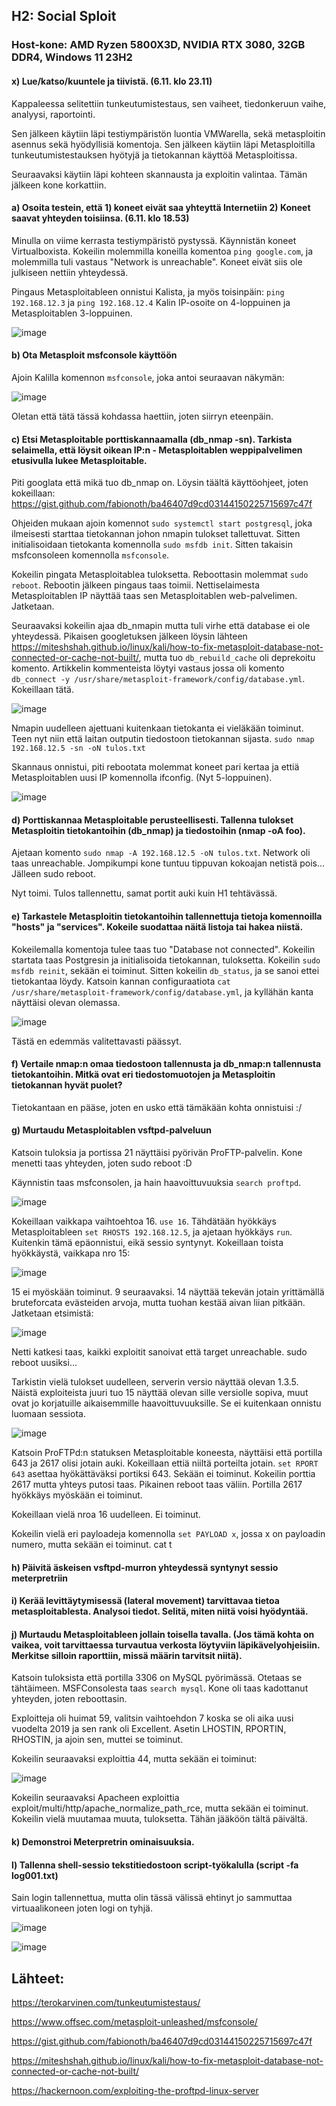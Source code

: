 ## H2: Social Sploit
### Host-kone: AMD Ryzen 5800X3D, NVIDIA RTX 3080, 32GB DDR4, Windows 11 23H2

#### x) Lue/katso/kuuntele ja tiivistä. (6.11. klo 23.11)

Kappaleessa selitettiin tunkeutumistestaus, sen vaiheet, tiedonkeruun vaihe, analyysi, raportointi.

Sen jälkeen käytiin läpi testiympäristön luontia VMWarella, sekä metasploitin asennus sekä hyödyllisiä komentoja. Sen jälkeen käytiin läpi Metasploitilla tunkeutumistestauksen hyötyjä ja tietokannan käyttöä Metasploitissa. 

Seuraavaksi käytiin läpi kohteen skannausta ja exploitin valintaa. Tämän jälkeen kone korkattiin. 

#### a) Osoita testein, että 1) koneet eivät saa yhteyttä Internetiin 2) Koneet saavat yhteyden toisiinsa. (6.11. klo 18.53)

Minulla on viime kerrasta testiympäristö pystyssä. Käynnistän koneet Virtualboxista. Kokeilin molemmilla koneilla komentoa `ping google.com`, ja molemmilla tuli vastaus "Network is unreachable". Koneet eivät siis ole julkiseen nettiin yhteydessä.

Pingaus Metasploitableen onnistui Kalista, ja myös toisinpäin: `ping 192.168.12.3` ja `ping 192.168.12.4` Kalin IP-osoite on 4-loppuinen ja Metasploitablen 3-loppuinen.

![image](https://github.com/user-attachments/assets/75303d99-6754-4e42-9b93-6b41cb29261a)

#### b) Ota Metasploit msfconsole käyttöön

Ajoin Kalilla komennon `msfconsole`, joka antoi seuraavan näkymän: 

![image](https://github.com/user-attachments/assets/fc191906-610e-4ab4-a93d-968eab2cd4a2)

Oletan että tätä tässä kohdassa haettiin, joten siirryn eteenpäin. 

#### c) Etsi Metasploitable porttiskannaamalla (db_nmap -sn). Tarkista selaimella, että löysit oikean IP:n - Metasploitablen weppipalvelimen etusivulla lukee Metasploitable.

Piti googlata että mikä tuo db_nmap on. Löysin täältä käyttöohjeet, joten kokeillaan: https://gist.github.com/fabionoth/ba46407d9cd03144150225715697c47f

Ohjeiden mukaan ajoin komennot `sudo systemctl start postgresql`, joka ilmeisesti starttaa tietokannan johon nmapin tulokset tallettuvat. Sitten initialisoidaan tietokanta komennolla `sudo msfdb init`. Sitten takaisin msfconsoleen komennolla `msfconsole`.

Kokeilin pingata Metasploitablea tuloksetta. Reboottasin molemmat `sudo reboot`. Rebootin jälkeen pingaus taas toimii. Nettiselaimesta Metasploitablen IP näyttää taas sen Metasploitablen web-palvelimen. Jatketaan. 

Seuraavaksi kokeilin ajaa db_nmapin mutta tuli virhe että database ei ole yhteydessä. Pikaisen googletuksen jälkeen löysin lähteen https://miteshshah.github.io/linux/kali/how-to-fix-metasploit-database-not-connected-or-cache-not-built/, mutta tuo `db_rebuild_cache` oli deprekoitu komento.  Artikkelin kommenteista löytyi vastaus jossa oli komento `db_connect -y /usr/share/metasploit-framework/config/database.yml`. Kokeillaan tätä. 

![image](https://github.com/user-attachments/assets/6729cf9b-ff32-4b70-a191-2a8244a1a4e1)

Nmapin uudelleen ajettuani kuitenkaan tietokanta ei vieläkään toiminut. Teen nyt niin että laitan outputin tiedostoon tietokannan sijasta. `sudo nmap 192.168.12.5 -sn -oN tulos.txt`

Skannaus onnistui, piti rebootata molemmat koneet pari kertaa ja ettiä Metasploitablen uusi IP komennolla ifconfig. (Nyt 5-loppuinen).

![image](https://github.com/user-attachments/assets/f568c31e-98bd-464a-a997-4742ed7e3b73)

#### d) Porttiskannaa Metasploitable perusteellisesti. Tallenna tulokset Metasploitin tietokantoihin (db_nmap) ja tiedostoihin (nmap -oA foo).

Ajetaan komento `sudo nmap -A 192.168.12.5 -oN tulos.txt`. Network oli taas unreachable. Jompikumpi kone tuntuu tippuvan kokoajan netistä pois... Jälleen sudo reboot.

Nyt toimi. Tulos tallennettu, samat portit auki kuin H1 tehtävässä.

#### e) Tarkastele Metasploitin tietokantoihin tallennettuja tietoja komennoilla "hosts" ja "services". Kokeile suodattaa näitä listoja tai hakea niistä.

Kokeilemalla komentoja tulee taas tuo "Database not connected". Kokeilin startata taas Postgresin ja initialisoida tietokannan, tuloksetta. Kokeilin `sudo msfdb reinit`, sekään ei toiminut. Sitten kokeilin `db_status`, ja se sanoi ettei tietokantaa löydy. Katsoin kannan configuraatiota `cat /usr/share/metasploit-framework/config/database.yml`, ja kyllähän kanta näyttäisi olevan olemassa.

![image](https://github.com/user-attachments/assets/306aa216-c041-4e09-a9d0-dfe3606bbe6b)

Tästä en edemmäs valitettavasti päässyt. 

#### f) Vertaile nmap:n omaa tiedostoon tallennusta ja db_nmap:n tallennusta tietokantoihin. Mitkä ovat eri tiedostomuotojen ja Metasploitin tietokannan hyvät puolet?

Tietokantaan en pääse, joten en usko että tämäkään kohta onnistuisi :/

#### g) Murtaudu Metasploitablen vsftpd-palveluun

Katsoin tuloksia ja portissa 21 näyttäisi pyörivän ProFTP-palvelin. Kone menetti taas yhteyden, joten sudo reboot :D

Käynnistin taas msfconsolen, ja hain haavoittuvuuksia `search proftpd`.

![image](https://github.com/user-attachments/assets/5a1d6be8-6dc8-434e-9864-2af16b58e43d)

Kokeillaan vaikkapa vaihtoehtoa 16. `use 16`. Tähdätään hyökkäys Metasploitableen `set RHOSTS 192.168.12.5`, ja ajetaan hyökkäys `run`. Kuitenkin tämä epäonnistui, eikä sessio syntynyt. Kokeillaan toista hyökkäystä, vaikkapa nro 15:

![image](https://github.com/user-attachments/assets/595e1266-b71f-4703-a317-2d79f8fa1952)

15 ei myöskään toiminut. 9 seuraavaksi. 14 näyttää tekevän jotain yrittämällä bruteforcata evästeiden arvoja, mutta tuohan kestää aivan liian pitkään. Jatketaan etsimistä:

![image](https://github.com/user-attachments/assets/f8b95052-cbc6-469e-9b33-dd89af5d1a91)

Netti katkesi taas, kaikki exploitit sanoivat että target unreachable. sudo reboot uusiksi...

Tarkistin vielä tulokset uudelleen, serverin versio näyttää olevan 1.3.5. Näistä exploiteista juuri tuo 15 näyttää olevan sille versiolle sopiva, muut ovat jo korjatuille aikaisemmille haavoittuvuuksille. Se ei kuitenkaan onnistu luomaan sessiota. 

![image](https://github.com/user-attachments/assets/7531dc7a-b586-44ea-a9b3-03938b17b1c8)

Katsoin ProFTPd:n statuksen Metasploitable koneesta, näyttäisi että portilla 643 ja 2617 olisi jotain auki. Kokeillaan ettiä niiltä porteilta jotain. `set RPORT 643` asettaa hyökättäväksi portiksi 643. Sekään ei toiminut. Kokeilin porttia 2617 mutta yhteys putosi taas. Pikainen reboot taas väliin. Portilla 2617 hyökkäys myöskään ei toiminut.

Kokeillaan vielä nroa 16 uudelleen. Ei toiminut.

Kokeilin vielä eri payloadeja komennolla `set PAYLOAD x`, jossa x on payloadin numero, mutta sekään ei toiminut. cat t

#### h) Päivitä äskeisen vsftpd-murron yhteydessä syntynyt sessio meterpretriin

#### i) Kerää levittäytymisessä (lateral movement) tarvittavaa tietoa metasploitablesta. Analysoi tiedot. Selitä, miten niitä voisi hyödyntää.

#### j) Murtaudu Metasploitableen jollain toisella tavalla. (Jos tämä kohta on vaikea, voit tarvittaessa turvautua verkosta löytyviin läpikävelyohjeisiin. Merkitse silloin raporttiin, missä määrin tarvitsit niitä).

Katsoin tuloksista että portilla 3306 on MySQL pyörimässä. Otetaas se tähtäimeen. MSFConsolesta taas `search mysql`. Kone oli taas kadottanut yhteyden, joten reboottasin. 

Exploitteja oli huimat 59, valitsin vaihtoehdon 7 koska se oli aika uusi vuodelta 2019 ja sen rank oli Excellent. Asetin LHOSTIN, RPORTIN, RHOSTIN, ja ajoin sen, muttei se toiminut.

Kokeilin seuraavaksi exploittia 44, mutta sekään ei toiminut:

![image](https://github.com/user-attachments/assets/fb1524e4-b015-4ac3-9169-da16fe4d5827)

Kokeilin seuraavaksi Apacheen exploittia exploit/multi/http/apache_normalize_path_rce, mutta sekään ei toiminut. Kokeilin vielä muutamaa muuta, tuloksetta. Tähän jääköön tältä päivältä.

#### k) Demonstroi Meterpretrin ominaisuuksia.

#### l) Tallenna shell-sessio tekstitiedostoon script-työkalulla (script -fa log001.txt)

Sain login tallennettua, mutta olin tässä välissä ehtinyt jo sammuttaa virtuaalikoneen joten logi on tyhjä.

![image](https://github.com/user-attachments/assets/3c74562c-5192-47fd-93ff-f583a2ee1a2a)

![image](https://github.com/user-attachments/assets/21622d3b-bcb4-4744-ba39-a764b1d3f75d)

## Lähteet:

https://terokarvinen.com/tunkeutumistestaus/

https://www.offsec.com/metasploit-unleashed/msfconsole/

https://gist.github.com/fabionoth/ba46407d9cd03144150225715697c47f

https://miteshshah.github.io/linux/kali/how-to-fix-metasploit-database-not-connected-or-cache-not-built/

https://hackernoon.com/exploiting-the-proftpd-linux-server
